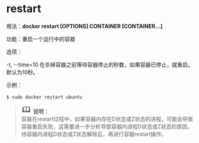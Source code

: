 # restart<a name="ZH-CN_TOPIC_0184808252"></a>

用法：**docker restart \[OPTIONS\] CONTAINER \[CONTAINER...\]**

功能：重启一个运行中的容器

选项：

-t, --time=10   在杀掉容器之前等待容器停止的秒数，如果容器已停止，就重启。默认为10秒。

示例：

```
$ sudo docker restart ubuntu
```

>![](./public_sys-resources/icon-note.gif) **说明：**   
>容器在restart过程中，如果容器内存在D状态或Z状态的进程，可能会导致容器重启失败，这需要进一步分析导致容器内进程D状态或Z状态的原因，待容器内进程D状态或Z状态解除后，再进行容器restart操作。  

